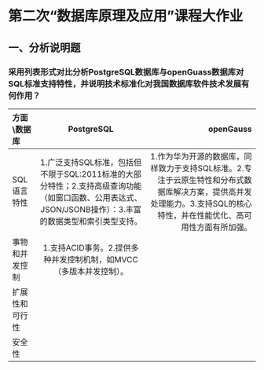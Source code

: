# 第二次“数据库原理及应用”课程大作业
## 一、分析说明题
### 采用列表形式对比分析PostgreSQL数据库与openGuass数据库对SQL标准支持特性，并说明技术标准化对我国数据库软件技术发展有何作用？
|方面\数据库|PostgreSQL|openGauss|
|:--|:--:|--:|
|SQL语言特性|1.广泛支持SQL标准，包括但不限于SQL:2011标准的大部分特性；2.支持高级查询功能（如窗口函数、公用表达式、JSON/JSONB操作）：3.丰富的数据类型和索引类型支持。|1.作为华为开源的数据库，同样致力于支持SQL标准。2.专注于云原生特性和分布式数据库解决方案，提供高并发处理能力。3.支持SQL的核心特性，并在性能优化、高可用性方面有所加强。|
|事物和并发控制|1.支持ACID事务。2.提供多种并发控制机制，如MVCC（多版本并发控制）。
|扩展性和可行性|
|安全性|



<!--stackedit_data:
eyJoaXN0b3J5IjpbLTE1MjgyNzIyNjYsLTEzNDc2MzI5OTYsLT
kyMDQwNjc1OV19
-->
